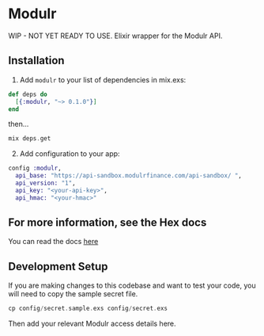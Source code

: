 # Modulr

WIP - NOT YET READY TO USE. Elixir wrapper for the Modulr API.

## Installation

1. Add `modulr` to your list of dependencies in mix.exs:

```elixir
def deps do
  [{:modulr, "~> 0.1.0"}]
end
```

then...

```elixir
mix deps.get
```

2. Add configuration to your app:

```elixir
config :modulr,
  api_base: "https://api-sandbox.modulrfinance.com/api-sandbox/ ",
  api_version: "1",
  api_key: "<your-api-key>",
  api_hmac: "<your-hmac>"
```

## For more information, see the Hex docs

You can read the docs [here](https://hexdocs.pm/modulr)

## Development Setup

If you are making changes to this codebase and want to test your code, you will need to copy the sample secret file.

```elixir
cp config/secret.sample.exs config/secret.exs
```

Then add your relevant Modulr access details here.
